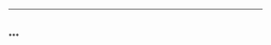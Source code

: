 ***
<p style="text-align: center;"><a href="https://bit.ly/evergoodproject"><img style="float: left;" src="https://i.imgur.com/cwTN0Hd.png" alt="" /></a>&nbsp; &nbsp; <a href="https://discord.gg/k2P68Y8"><img style="float: left;" src="https://i.imgur.com/cW4XIRq.png" alt="" /></a>&nbsp; &nbsp; <a href="https://bisecthosting.com/Libra"><img style="float: left;" src="https://i.imgur.com/sqBiiBh.png" alt="" /></a></p>
***
